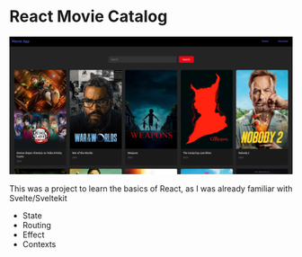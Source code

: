 # React Movie Catalog

![Preview](/githubImage.png "Home page")

This was a project to learn the basics of React, as I was already familiar with Svelte/Sveltekit

-   State
-   Routing
-   Effect
-   Contexts

